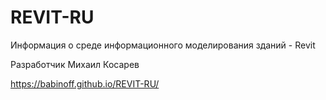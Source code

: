 # REVIT-RU
Информация о среде информационного моделирования зданий - Revit

Разработчик Михаил Косарев

https://babinoff.github.io/REVIT-RU/
